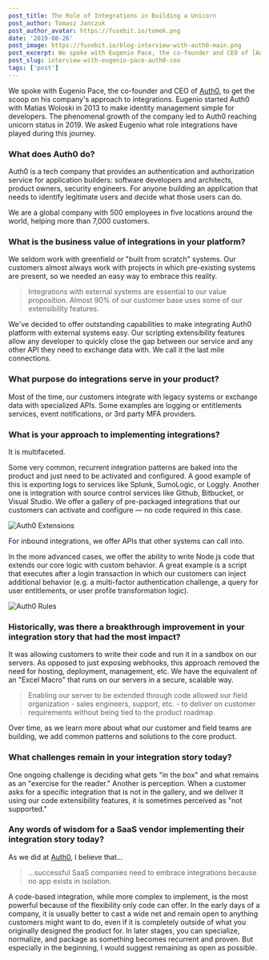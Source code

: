 ```yaml
---
post_title: The Role of Integrations in Building a Unicorn
post_author: Tomasz Janczuk
post_author_avatar: https://fusebit.io/tomek.png
date: '2019-08-26'
post_image: https://fusebit.io/blog-interview-with-auth0-main.png
post_excerpt: We spoke with Eugenio Pace, the co-founder and CEO of [Auth0](https://auth0.com/), to get the scoop on his company's approach to integrations.
post_slug: interview-with-eugenio-pace-auth0-ceo
tags: ['post']
---
```


We spoke with Eugenio Pace, the co-founder and CEO of [Auth0](https://auth0.com/), to get the scoop on his company's approach to integrations. Eugenio started Auth0 with Matias Woloski in 2013 to make identity management simple for developers. The phenomenal growth of the company led to Auth0 reaching unicorn status in 2019. We asked Eugenio what role integrations have played during this journey.

### What does Auth0 do?

Auth0 is a tech company that provides an authentication and authorization service for application builders: software developers and architects, product owners, security engineers. For anyone building an application that needs to identify legitimate users and decide what those users can do.

We are a global company with 500 employees in five locations around the world, helping more than 7,000 customers.

### What is the business value of integrations in your platform?

We seldom work with greenfield or "built from scratch" systems. Our customers almost always work with projects in which pre-existing systems are present, so we needed an easy way to embrace this reality.

> Integrations with external systems are essential to our value proposition. Almost 90% of our customer base uses some of our extensibility features.

We've decided to offer outstanding capabilities to make integrating Auth0 platform with external systems easy. Our scripting extensibility features allow any developer to quickly close the gap between our service and any other API they need to exchange data with. We call it the last mile connections.

### What purpose do integrations serve in your product?

Most of the time, our customers integrate with legacy systems or exchange data with specialized APIs. Some examples are logging or entitlements services, event notifications, or 3rd party MFA providers.

### What is your approach to implementing integrations?

It is multifaceted.

Some very common, recurrent integration patterns are baked into the product and just need to be activated and configured. A good example of this is exporting logs to services like Splunk, SumoLogic, or Loggly. Another one is integration with source control services like Github, Bitbucket, or Visual Studio. We offer a gallery of pre-packaged integrations that our customers can activate and configure — no code required in this case.

![Auth0 Extensions](https://fusebit.io/blog-interview-auth0-extensions.png 'Auth0 Extensions')

For inbound integrations, we offer APIs that other systems can call into.

In the more advanced cases, we offer the ability to write Node.js code that extends our core logic with custom behavior. A great example is a script that executes after a login transaction in which our customers can inject additional behavior (e.g. a multi-factor authentication challenge, a query for user entitlements, or user profile transformation logic).

![Auth0 Rules](https://fusebit.io/blog-interview-auth0-rules.png 'Auth0 Rules')

### Historically, was there a breakthrough improvement in your integration story that had the most impact?

It was allowing customers to write their code and run it in a sandbox on our servers. As opposed to just exposing webhooks, this approach removed the need for hosting, deployment, management, etc. We have the equivalent of an "Excel Macro" that runs on our servers in a secure, scalable way.

> Enabling our server to be extended through code allowed our field organization - sales engineers, support, etc. - to deliver on customer requirements without being tied to the product roadmap.

Over time, as we learn more about what our customer and field teams are building, we add common patterns and solutions to the core product.

### What challenges remain in your integration story today?

One ongoing challenge is deciding what gets "in the box" and what remains as an "exercise for the reader." Another is perception. When a customer asks for a specific integration that is not in the gallery, and we deliver it using our code extensibility features, it is sometimes perceived as "not supported."

### Any words of wisdom for a SaaS vendor implementing their integration story today?

As we did at [Auth0](https://auth0.com/), I believe that...

> ...successful SaaS companies need to embrace integrations because no app exists in isolation.

A code-based integration, while more complex to implement, is the most powerful because of the flexibility only code can offer. In the early days of a company, it is usually better to cast a wide net and remain open to anything customers might want to do, even if it is completely outside of what you originally designed the product for. In later stages, you can specialize, normalize, and package as something becomes recurrent and proven. But especially in the beginning, I would suggest remaining as open as possible.
